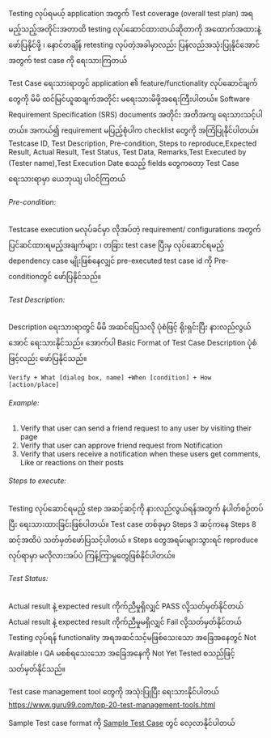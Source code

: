 Testing လုပ်ရမယ့် application အတွက် Test coverage (overall test plan) အရ မည့်သည့်အတိုင်းအတာထိ testing လုပ်ဆောင်ထားတယ်ဆိုတာကို အထောက်အထားနဲ့ ဖော်ပြနိုင်ဖို့ ၊ နောင်တချိန် retesting လုပ်တဲ့အခါမှာလည်း ပြန်လည်အသုံးပြုနိုင်အောင် အတွက် test case ကို ရေးသားကြတယ်

Test Case ရေးသားရာတွင် application ၏ feature/functionality လုပ်ဆောင်ချက်တွေကို မိမိ ထင်မြင်ယူဆချက်အတိုင်း မရေးသားမိဖို့အရေးကြီးပါတယ်။ Software Requirement Specification (SRS) documents အတိုင်း အတိအကျ ရေးသားသင့်ပါတယ်။ အကယ်၍ requirement မပြည့်စုံပါက checklist တွေကို အကြံပြုနိုင်ပါတယ်။
Testcase ID, Test Description, Pre-condition, Steps to reproduce,Expected Result, Actual Result, Test Status, Test Data, Remarks,Test Executed by (Tester name),Test Execution Date စသည့် fields တွေကတော့ Test Case ရေးသားရာမှာ ယေဘုယျ ပါဝင်ကြတယ်

###### Pre-condition:
Testcase execution မလုပ်ခင်မှာ လိုအပ်တဲ့ requirement/ configurations အတွက်ပြင်ဆင်ထားရမည့်အချက်များ  ၊ တခြား test case ပြီးမှ လုပ်ဆောင်ရမည့် dependency case မျိုးဖြစ်နေလျှင် pre-executed test case id ကို  Pre-conditionတွင် ဖော်ပြနိုင်သည်။

###### Test Description:
Description ရေးသားရာတွင် မိမိ အဆင်ပြေသလို ပုံစံဖြင့် ရိုးရှင်းပြီး နားလည်လွယ်အောင် ရေးသားနိုင်သည်။ အောက်ပါ Basic Format of Test Case Description ပုံစံဖြင့်လည်း ဖော်ပြနိုင်သည်။ 
```
Verify + What [dialog box, name] +When [condition] + How [action/place]
```
###### Example:
1. Verify that user can send a friend request to any user by visiting their page
2. Verify that user can approve friend request from Notification
3. Verify that users receive a notification when these users get comments, Like or reactions on their posts

###### Steps to execute: 
Testing လုပ်ဆောင်ရမည့် step အဆင့်ဆင့်ကို နားလည်လွယ်ရန်အတွက် နံပါတ်စဉ်တပ်ပြီး ရေးသားထားခြင်းဖြစ်ပါတယ်။ Test case တစ်ခုမှာ Steps 3 ဆင့်ကနေ  Steps 8 ဆင့်အထိပဲ သတ်မှတ်ဖော်ပြသင့်ပါတယ် ။ Steps တွေအရမ်းများသွားရင် reproduce လုပ်ရာမှာ မလိုလားအပ်ပဲ ကြန့်ကြာမှုတွေဖြစ်နိုင်ပါတယ်။

###### Test Status:
Actual result နဲ့ expected result ကိုက်ညီမှုရှိလျှင် PASS လို့သတ်မှတ်နိုင်တယ်
Actual result နဲ့ expected result ကိုက်ညီမှုမရှိလျှင် Fail လို့သတ်မှတ်နိုင်တယ်
Testing လုပ်ရန် functionality အရအဆင်သင့်မဖြစ်သေးသော အခြေအနေတွင်  Not Available ၊   QA မစစ်ရသေးသော အခြေအနေကို Not Yet Tested စသည်ဖြင့် သတ်မှတ်နိုင်သည်။

Test case management tool တွေကို အသုံးပြုပြီး ရေးသားနိုင်ပါတယ်
https://www.guru99.com/top-20-test-management-tools.html 


Sample Test case format ကို [Sample Test Case](https://github.com/suwinphyu/readLists/blob/gh-pages/Sample%20Test%20Case.xlsx) တွင် လေ့လာနိုင်ပါတယ်


